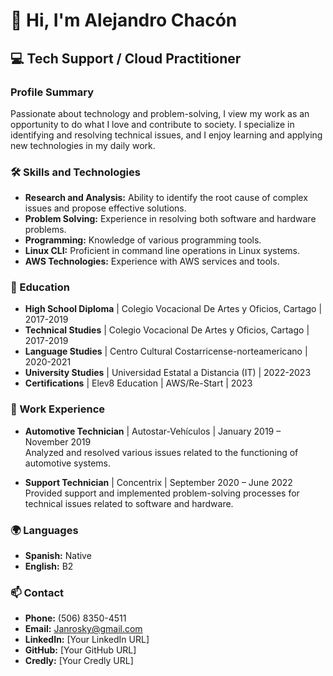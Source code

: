 # 👋 Hi, I'm Alejandro Chacón

## 💻 Tech Support / Cloud Practitioner

### **Profile Summary**

Passionate about technology and problem-solving, I view my work as an opportunity to do what I love and contribute to society. I specialize in identifying and resolving technical issues, and I enjoy learning and applying new technologies in my daily work.

### **🛠️ Skills and Technologies**

- **Research and Analysis:** Ability to identify the root cause of complex issues and propose effective solutions.
- **Problem Solving:** Experience in resolving both software and hardware problems.
- **Programming:** Knowledge of various programming tools.
- **Linux CLI:** Proficient in command line operations in Linux systems.
- **AWS Technologies:** Experience with AWS services and tools.

### **🏫 Education**

- **High School Diploma** | Colegio Vocacional De Artes y Oficios, Cartago | 2017-2019
- **Technical Studies** | Colegio Vocacional De Artes y Oficios, Cartago | 2017-2019
- **Language Studies** | Centro Cultural Costarricense-norteamericano | 2020-2021
- **University Studies** | Universidad Estatal a Distancia (IT) | 2022-2023
- **Certifications** | Elev8 Education | AWS/Re-Start | 2023

### **🏢 Work Experience**

- **Automotive Technician** | Autostar-Vehículos | January 2019 – November 2019  
  Analyzed and resolved various issues related to the functioning of automotive systems.

- **Support Technician** | Concentrix | September 2020 – June 2022  
  Provided support and implemented problem-solving processes for technical issues related to software and hardware.

### **🌍 Languages**

- **Spanish:** Native
- **English:** B2

### **📫 Contact**

- **Phone:** (506) 8350-4511
- **Email:** Janrosky@gmail.com
- **LinkedIn:** [Your LinkedIn URL]
- **GitHub:** [Your GitHub URL]
- **Credly:** [Your Credly URL]
